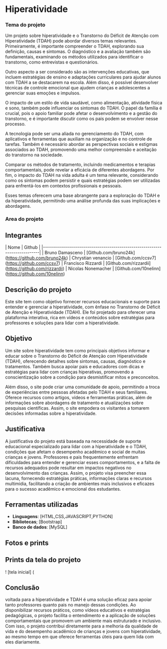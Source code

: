 # Hiperatividade
### Tema do projeto
Um projeto sobre hiperatividade e o Transtorno do Déficit de Atenção com Hiperatividade (TDAH) pode abordar diversos temas relevantes. Primeiramente, é importante compreender o TDAH, explorando sua definição, causas e sintomas. O diagnóstico e a avaliação também são fundamentais, examinando os métodos utilizados para identificar o transtorno, como entrevistas e questionários.

Outro aspecto a ser considerado são as intervenções educativas, que incluem estratégias de ensino e adaptações curriculares para ajudar alunos com TDAH a se destacarem na escola. Além disso, é possível desenvolver técnicas de controle emocional que ajudem crianças e adolescentes a gerenciar suas emoções e impulsos.

O impacto de um estilo de vida saudável, como alimentação, atividade física e sono, também pode influenciar os sintomas do TDAH. O papel da família é crucial, pois o apoio familiar pode afetar o desenvolvimento e a gestão do transtorno, e é importante discutir como os pais podem se envolver nesse processo.

A tecnologia pode ser uma aliada no gerenciamento do TDAH, com aplicativos e ferramentas que auxiliam na organização e no controle de tarefas. Também é necessário abordar as perspectivas sociais e estigmas associados ao TDAH, promovendo uma melhor compreensão e aceitação do transtorno na sociedade.

Comparar os métodos de tratamento, incluindo medicamentos e terapias comportamentais, pode revelar a eficácia de diferentes abordagens. Por fim, o impacto do TDAH na vida adulta é um tema relevante, considerando como os sintomas podem persistir e quais estratégias podem ser utilizadas para enfrentá-los em contextos profissionais e pessoais.

Esses temas oferecem uma base abrangente para a exploração do TDAH e da hiperatividade, permitindo uma análise profunda das suas implicações e abordagens.


### Area do projeto 



## Integrantes
|          Nome       |                        Github                        |
|----------------------------------------------------------------------------|
| Bruno Damasceno     | [Github.com/bruno24k] (https://github.com/bruno24k)
| Chrystian venancio  | [Github.com/ccsv7] (https://github.com/ccsv7)
| Francisco Rizzardi  | [Github.com/rizzardii] (https://github.com/rizzardii)
| Nicolas Nonemacher  | [Github.com/10nelinn] (https://github.com/10nelinn)

## Descrição do projeto
Este site tem como objetivo fornecer recursos educacionais e suporte para entender e gerenciar a hiperatividade, com ênfase no Transtorno de Déficit de Atenção e Hiperatividade (TDAH). Ele foi projetado para oferecer uma plataforma interativa, rica em vídeos e conteúdos sobre estratégias para professores e soluções para lidar com a hiperatividade.

## Objetivo
Um site sobre hiperatividade tem como principais objetivos informar e educar sobre o Transtorno do Déficit de Atenção com Hiperatividade (TDAH), oferecendo detalhes sobre sintomas, causas, diagnóstico e tratamentos. Também busca apoiar pais e educadores com dicas e estratégias para lidar com crianças hiperativas, promovendo a conscientização sobre a condição para desmistificar mitos e preconceitos.

Além disso, o site pode criar uma comunidade de apoio, permitindo a troca de experiências entre pessoas afetadas pelo TDAH e seus familiares. Oferece recursos como artigos, vídeos e ferramentas práticas, além de informações sobre abordagens de tratamento e atualizações sobre pesquisas científicas. Assim, o site empodera os visitantes a tomarem decisões informadas sobre a hiperatividade.

## Justificativa
A justificativa do projeto está baseada na necessidade de suporte educacional especializado para lidar com a hiperatividade e o TDAH, condições que afetam o desempenho acadêmico e social de muitas crianças e jovens. Professores e pais frequentemente enfrentam dificuldades para entender e gerenciar esses comportamentos, e a falta de recursos adequados pode resultar em impactos negativos no desenvolvimento das crianças. Assim, o projeto visa preencher essa lacuna, fornecendo estratégias práticas, informações claras e recursos multimídia, facilitando a criação de ambientes mais inclusivos e eficazes para o sucesso acadêmico e emocional dos estudantes.

## Ferramentas utilizadas
- **Linguagens**: [HTML,CSS,JAVASCRIPT,PYTHON]
- **Bibliotecas**; [Bootstrap]
- **Banco de dados**: [MySQL]

## Fotos e prints

## Prints da tela do projeto
! [tela inicial] (





## Conclusão
voltada para a hiperatividade e TDAH é uma solução eficaz para apoiar tanto professores quanto pais no manejo dessas condições. Ao disponibilizar recursos práticos, como vídeos educativos e estratégias pedagógicas, o projeto facilita o entendimento e a aplicação de soluções comportamentais que promovem um ambiente mais estruturado e inclusivo. Com isso, o projeto contribui diretamente para a melhoria da qualidade de vida e do desempenho acadêmico de crianças e jovens com hiperatividade, ao mesmo tempo em que oferece ferramentas úteis para quem lida com eles diariamente.








